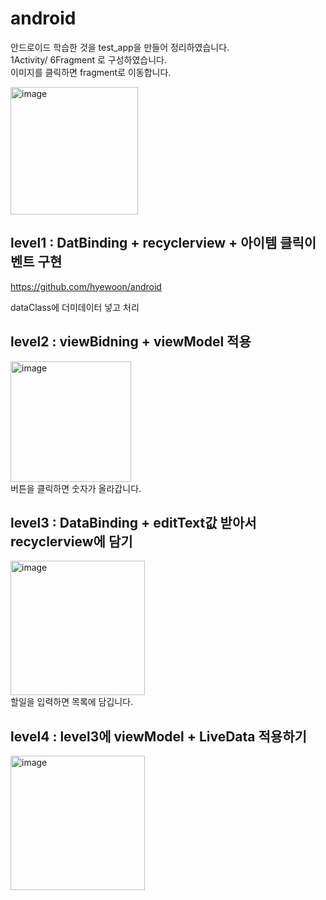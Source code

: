 # android
안드로이드 학습한 것을 test_app을 만들어 정리하였습니다. </br>
1Activity/ 6Fragment 로 구성하였습니다.</br>
이미지를 클릭하면 fragment로 이동합니다.</br> 

<img width="204" alt="image" src="https://github.com/hyewoon/android/assets/113662682/4f6481c9-fe6a-4535-a878-b3a39b5d5bfc">



## level1  : DatBinding + recyclerview + 아이템 클릭이벤트 구현
https://github.com/hyewoon/android</br>

dataClass에 더미데이터 넣고 처리</br>

## level2  : viewBidning + viewModel 적용
<img width="193" alt="image" src="https://github.com/hyewoon/android/assets/113662682/3e3fbb31-740f-4ab4-82e5-3dd5b0e020d5"> </br>
버튼을 클릭하면 숫자가 올라갑니다. 

## level3  : DataBinding + editText값 받아서 recyclerview에 담기
<img width="215" alt="image" src="https://github.com/hyewoon/android/assets/113662682/4169e3a8-fe74-4677-9a05-e9c65a41e712"> </br>
할일을 입력하면 목록에 담깁니다.

## level4  : level3에 viewModel + LiveData 적용하기 
<img width="215" alt="image" src="https://github.com/hyewoon/android/assets/113662682/a008e2f8-9a8f-4326-aa39-0504f5036172"></br>


